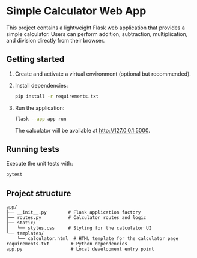 # Simple Calculator Web App

This project contains a lightweight Flask web application that provides a simple calculator. Users can perform addition, subtraction, multiplication, and division directly from their browser.

## Getting started

1. Create and activate a virtual environment (optional but recommended).
2. Install dependencies:

   ```bash
   pip install -r requirements.txt
   ```

3. Run the application:

   ```bash
   flask --app app run
   ```

   The calculator will be available at <http://127.0.0.1:5000>.

## Running tests

Execute the unit tests with:

```bash
pytest
```

## Project structure

```
app/
├── __init__.py        # Flask application factory
├── routes.py          # Calculator routes and logic
├── static/
│   └── styles.css     # Styling for the calculator UI
└── templates/
    └── calculator.html  # HTML template for the calculator page
requirements.txt        # Python dependencies
app.py                  # Local development entry point
```
